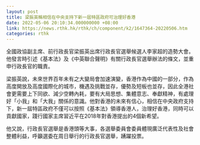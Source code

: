 ```yaml
---
layout: post
title: 梁振英稱相信在中央支持下新一屆特區政府可治理好香港
date: 2022-05-06 20:10:34.000000000 +08:00
link: https://news.rthk.hk/rthk/ch/component/k2/1647364-20220506.htm
categories: rthk
---
```


全國政協副主席、前行政長官梁振英出席行政長官選舉候選人李家超的造勢大會。他發言時引述《基本法》及《中英聯合聲明》有關行政長官選舉辦法的條文，並重申行政長官的職責。

梁振英說，未來世界百年未有之大變局會加速演變，香港作為中國的一部分，作為高度開放及高度國際化的城市，機遇及挑戰並存，優勢及短板也並存，因此全港社會更需要上下同欲、減少空轉內耗，要有大局思想、集體意志、奉獻精神，有處理好「小我」和「大我」關係的意識。他對香港的未來有信心，相信在中央政府支持下，新一屆特區政府不僅可以按照《基本法》領導香港人，治理好香港，同時可以貢獻國家，踐行國家主席習近平在2018年對香港提出的4個新希望。

他又說，行政長官選舉是香港頭等大事，各選舉委員會委員體現廣泛代表性及社會整體利益，呼籲選委在周日舉行的行政長官選舉，踴躍投票。
